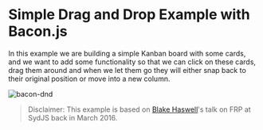 # Simple Drag and Drop Example with Bacon.js

In this example we are building a simple Kanban board with some cards, and we want to add some functionality so that we can click on these cards, drag them around and when we let them go they will either snap back to their original position or move into a new column.

![bacon-dnd](https://i.imgur.com/SbZhVzG.jpg)

> Disclaimer: This example is based on [Blake Haswell](http://blakehaswell.com/)'s talk on FRP at SydJS back in March 2016.
